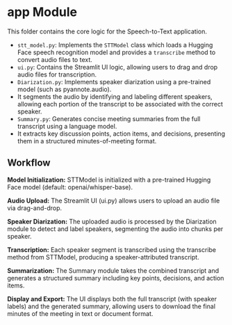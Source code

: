 # app Module

This folder contains the core logic for the Speech-to-Text application.

- `stt_model.py`: Implements the `STTModel` class which loads a Hugging Face speech recognition model and provides a `transcribe` method to convert audio files to text.
- `ui.py`: Contains the Streamlit UI logic, allowing users to drag and drop audio files for transcription.
- `Diarization.py`: Implements speaker diarization using a pre-trained model (such as pyannote.audio).
- It segments the audio by identifying and labeling different speakers, allowing each portion of the transcript to be associated with the correct speaker.
- `Summary.py`: Generates concise meeting summaries from the full transcript using a language model.
- It extracts key discussion points, action items, and decisions, presenting them in a structured minutes-of-meeting format.

## Workflow

**Model Initialization:**
STTModel is initialized with a pre-trained Hugging Face model (default: openai/whisper-base).

**Audio Upload:**
The Streamlit UI (ui.py) allows users to upload an audio file via drag-and-drop.

**Speaker Diarization:**
The uploaded audio is processed by the Diarization module to detect and label speakers, segmenting the audio into chunks per speaker.

**Transcription:**
Each speaker segment is transcribed using the transcribe method from STTModel, producing a speaker-attributed transcript.

**Summarization:**
The Summary module takes the combined transcript and generates a structured summary including key points, decisions, and action items.

**Display and Export:**
The UI displays both the full transcript (with speaker labels) and the generated summary, allowing users to download the final minutes of the meeting in text or document format.
